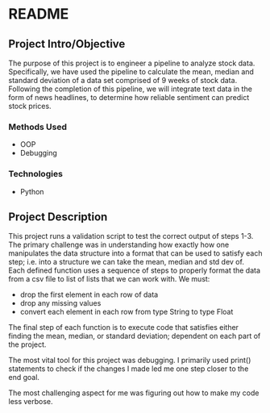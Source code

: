 # README

## Project Intro/Objective
The purpose of this project is to engineer a pipeline to analyze stock data. Specifically, we have used the pipeline to calculate the mean, median and standard deviation of a data set comprised of 9 weeks of stock data. Following the completion of this pipeline, we will integrate text data in the form of news headlines, to determine how reliable sentiment can predict stock prices.

### Methods Used
* OOP
* Debugging

### Technologies
* Python

## Project Description
This project runs a validation script to test the correct output of steps 1-3. The primary challenge was in understanding how exactly how one manipulates the data structure into a format that can be used to satisfy each step; i.e. into a structure we can take the mean, median and std dev of. Each defined function uses a sequence of steps to properly format the data from a csv file to list of lists that we can work with. We must:

* drop the first element in each row of data 
* drop any missing values
* convert each element in each row from type String to type Float

The final step of each function is to execute code that satisfies either finding the mean, median, or standard deviation; dependent on each part of the project.

The most vital tool for this project was debugging. I primarily used print() statements to check if the changes I made led me one step closer to the end goal.

The most challenging aspect for me was figuring out how to make my code less verbose.